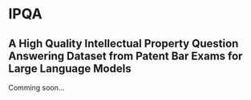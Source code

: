 # IPQA
## A High Quality Intellectual Property Question Answering Dataset from Patent Bar Exams for Large Language Models

Comming soon...

